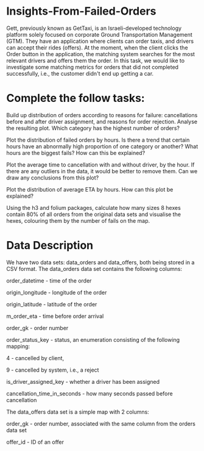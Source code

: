 # Insights-From-Failed-Orders

Gett, previously known as GetTaxi, is an Israeli-developed technology platform solely focused on corporate Ground Transportation Management (GTM). They have an application where clients can order taxis, and drivers can accept their rides (offers). At the moment, when the client clicks the Order button in the application, the matching system searches for the most relevant drivers and offers them the order. In this task, we would like to investigate some matching metrics for orders that did not completed successfully, i.e., the customer didn't end up getting a car.

# Complete the follow tasks:

Build up distribution of orders according to reasons for failure: cancellations before and after driver assignment, and reasons for order rejection. Analyse the resulting plot. Which category has the highest number of orders?

Plot the distribution of failed orders by hours. Is there a trend that certain hours have an abnormally high proportion of one category or another? What hours are the biggest fails? How can this be explained?

Plot the average time to cancellation with and without driver, by the hour. If there are any outliers in the data, it would be better to remove them. Can we draw any conclusions from this plot?

Plot the distribution of average ETA by hours. How can this plot be explained?

Using the h3 and folium packages, calculate how many sizes 8 hexes contain 80% of all orders from the original data sets and visualise the hexes, colouring them by the number of fails on the map.

# Data Description

We have two data sets: data_orders and data_offers, both being stored in a CSV format. The data_orders data set contains the following columns:

order_datetime - time of the order

origin_longitude - longitude of the order

origin_latitude - latitude of the order

m_order_eta - time before order arrival

order_gk - order number

order_status_key - status, an enumeration consisting of the following mapping:

4 - cancelled by client,

9 - cancelled by system, i.e., a reject

is_driver_assigned_key - whether a driver has been assigned

cancellation_time_in_seconds - how many seconds passed before cancellation

The data_offers data set is a simple map with 2 columns:

order_gk - order number, associated with the same column from the orders data set

offer_id - ID of an offer
